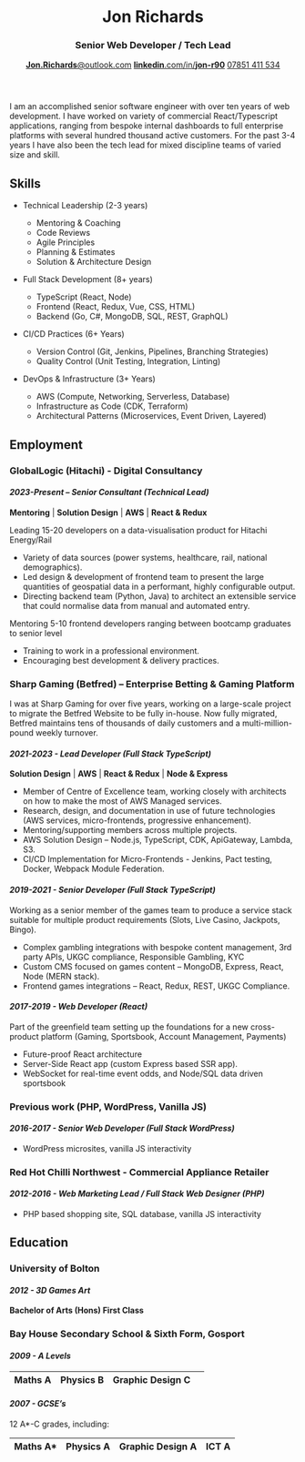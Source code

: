 <header>

# Jon Richards

### Senior Web Developer / Tech Lead

<nav>

[**Jon.Richards**@outlook.com](mailto:jon.richards@outlook.com)
[**linkedin**.com/in/**jon-r90**](https://www.linkedin.com/in/jon-r90/)
[07851 411 534](tel:+447851411534)

</nav>
</header>

<section>
I am an accomplished senior software engineer with over ten years of web development. I have worked on variety of commercial React/Typescript applications, ranging from bespoke internal dashboards to full enterprise platforms with several hundred thousand active customers. For the past 3-4 years I have also been the tech lead for mixed discipline teams of varied size and skill.
</section>

<section>

## Skills

- Technical Leadership (2-3 years)
    - Mentoring & Coaching
    - Code Reviews
    - Agile Principles
    - Planning & Estimates
    - Solution & Architecture Design

- Full Stack Development (8+ years)
    - TypeScript (React, Node)
    - Frontend (React, Redux, Vue, CSS, HTML)
    - Backend (Go, C#, MongoDB, SQL, REST, GraphQL)

- CI/CD Practices (6+ Years)
    - Version Control (Git, Jenkins, Pipelines, Branching Strategies)
    - Quality Control (Unit Testing, Integration, Linting)

- DevOps & Infrastructure (3+ Years)
    - AWS (Compute, Networking, Serverless, Database)
    - Infrastructure as Code (CDK, Terraform)
    - Architectural Patterns (Microservices, Event Driven, Layered)

</section>
<section>

## Employment

### GlobalLogic (Hitachi) - Digital Consultancy

#### _**2023-Present –** Senior Consultant (Technical Lead)_

**Mentoring** | **Solution Design** | **AWS** | **React & Redux**

Leading 15-20 developers on a data-visualisation product for Hitachi Energy/Rail

- Variety of data sources (power systems, healthcare, rail, national demographics).
- Led design & development of frontend team to present the large quantities of geospatial data in a performant, highly configurable output.
- Directing backend team (Python, Java) to architect an extensible service that could normalise data from manual and automated entry.

Mentoring 5-10 frontend developers ranging between bootcamp graduates to senior level

- Training to work in a professional environment.
- Encouraging best development & delivery practices.

### Sharp Gaming (Betfred) – Enterprise Betting & Gaming Platform

I was at Sharp Gaming for over five years, working on a large-scale project to migrate the Betfred Website to be fully in-house. Now fully migrated, Betfred maintains tens of thousands of daily customers and a multi-million-pound weekly turnover.

#### _**2021-2023 -** Lead Developer (Full Stack TypeScript)_

**Solution Design** | **AWS** | **React & Redux** | **Node & Express**

- Member of Centre of Excellence team, working closely with architects on how to make the most of AWS Managed services.
- Research, design, and documentation in use of future technologies (AWS services, micro-frontends, progressive enhancement).
- Mentoring/supporting members across multiple projects.
- AWS Solution Design – Node.js, TypeScript, CDK, ApiGateway, Lambda, S3.
- CI/CD Implementation for Micro-Frontends - Jenkins, Pact testing, Docker, Webpack Module Federation.

#### _**2019-2021 -** Senior Developer (Full Stack TypeScript)_

Working as a senior member of the games team to produce a service stack suitable for multiple product requirements (Slots, Live Casino, Jackpots, Bingo).

- Complex gambling integrations with bespoke content management, 3rd party APIs, UKGC compliance, Responsible Gambling, KYC
- Custom CMS focused on games content – MongoDB, Express, React, Node (MERN stack).
- Frontend games integrations – React, Redux, REST, UKGC Compliance.

#### _**2017-2019 -** Web Developer (React)_

Part of the greenfield team setting up the foundations for a new cross-product platform (Gaming, Sportsbook, Account Management, Payments)

- Future-proof React architecture
- Server-Side React app (custom Express based SSR app).
- WebSocket for real-time event odds, and Node/SQL data driven sportsbook

### Previous work (PHP, WordPress, Vanilla JS)

#### _**2016-2017 -** Senior Web Developer (Full Stack WordPress)_

- WordPress microsites, vanilla JS interactivity

### Red Hot Chilli Northwest - Commercial Appliance Retailer

#### _**2012-2016 -** Web Marketing Lead / Full Stack Web Designer (PHP)_

- PHP based shopping site, SQL database, vanilla JS interactivity

</section>
<section>

## Education

### University of Bolton

#### _**2012 -** 3D Games Art_

**Bachelor of Arts (Hons) First Class**

### Bay House Secondary School & Sixth Form, Gosport

#### _**2009 -** A Levels_

| Maths A | Physics B | Graphic Design C |   |
|:--------|:----------|:-----------------|---|

#### _**2007 -** GCSE’s_

12 A*-C grades, including:

| Maths A* | Physics A | Graphic Design A | ICT A |
|:---------|:----------|:-----------------|:------|

</section>
